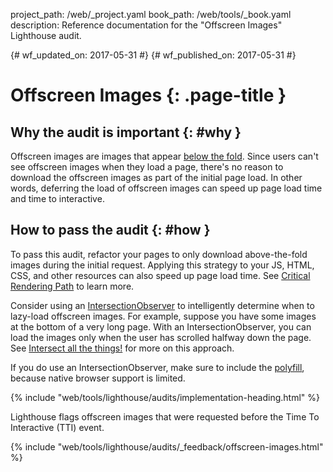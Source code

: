project_path: /web/_project.yaml
book_path: /web/tools/_book.yaml
description: Reference documentation for the "Offscreen Images" Lighthouse audit.

{# wf_updated_on: 2017-05-31 #}
{# wf_published_on: 2017-05-31 #}

# Offscreen Images  {: .page-title }

## Why the audit is important {: #why }

Offscreen images are images that appear [below the fold][BTF]. Since users can't
see offscreen images when they load a page, there's no reason to download the
offscreen images as part of the initial page load. In other words, deferring the
load of offscreen images can speed up page load time and time to interactive.

[BTF]: https://en.wikipedia.org/wiki/Above_the_fold#Below_the_fold

## How to pass the audit {: #how }

To pass this audit, refactor your pages to only download above-the-fold images
during the initial request. Applying this strategy to your JS, HTML, CSS, and
other resources can also speed up page load time. See [Critical Rendering
Path][CRP] to learn more.

[CRP]: /web/fundamentals/performance/critical-rendering-path/

Consider using an [IntersectionObserver][IO] to intelligently determine when to
lazy-load offscreen images. For example, suppose you have some images at the
bottom of a very long page. With an IntersectionObserver, you can load the
images only when the user has scrolled halfway down the page. See [Intersect
all the things!][IATT] for more on this approach.

[IATT]: /web/updates/2016/04/intersectionobserver#intersect_all_the_things
[IO]: https://developers.google.com/web/updates/2016/04/intersectionobserver

If you do use an IntersectionObserver, make sure to include the
[polyfill][polyfill], because native browser support is limited.

[polyfill]: https://github.com/WICG/IntersectionObserver/tree/gh-pages/polyfill

{% include "web/tools/lighthouse/audits/implementation-heading.html" %}

Lighthouse flags offscreen images that were requested before the
Time To Interactive (TTI) event.

{% include "web/tools/lighthouse/audits/_feedback/offscreen-images.html" %}
